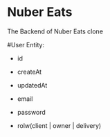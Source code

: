 # Nuber Eats
The Backend of Nuber Eats clone

#User Entity: 
- id
- createAt
- updatedAt

- email
- password
- rolw(client | owner | delivery)